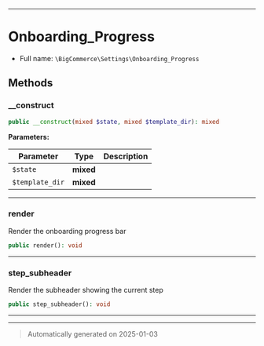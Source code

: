 ***

# Onboarding_Progress





* Full name: `\BigCommerce\Settings\Onboarding_Progress`




## Methods


### __construct



```php
public __construct(mixed $state, mixed $template_dir): mixed
```








**Parameters:**

| Parameter | Type | Description |
|-----------|------|-------------|
| `$state` | **mixed** |  |
| `$template_dir` | **mixed** |  |





***

### render

Render the onboarding progress bar

```php
public render(): void
```












***

### step_subheader

Render the subheader showing the current step

```php
public step_subheader(): void
```












***


***
> Automatically generated on 2025-01-03
